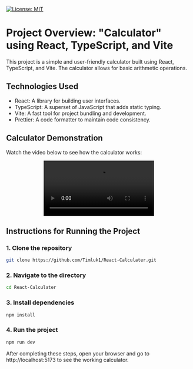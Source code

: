 [![License: MIT](https://img.shields.io/badge/License-MIT-blue.svg)](https://opensource.org/licenses/MIT)
# Project Overview: "Calculator" using React, TypeScript, and Vite

This project is a simple and user-friendly calculator built using React, TypeScript, and Vite. The calculator allows for basic arithmetic operations.

## Technologies Used

- React: A library for building user interfaces.
- TypeScript: A superset of JavaScript that adds static typing.
- Vite: A fast tool for project bundling and development.
- Prettier: A code formatter to maintain code consistency.

## Calculator Demonstration

Watch the video below to see how the calculator works:

<p align="center">
  <video src="https://github.com/user-attachments/assets/4958d374-3399-4c11-ac54-807f4b0a567b" type="video/mp4" controls>
    Ваш браузер не поддерживает встроенные видео. <a href="https://github.com/user-attachments/assets/251fef7d-b081-4051-8e73-6ff0242b3da2">Скачайте видео</a>.
  </video>
</p>

## Instructions for Running the Project

### 1. Clone the repository

```bash
git clone https://github.com/Timluk1/React-Calculater.git
```

### 2. Navigate to the directory

```bash
cd React-Calculater
```

### 3. Install dependencies

```bash
npm install
```

### 4. Run the project

```bash
npm run dev
```

After completing these steps, open your browser and go to http://localhost:5173 to see the working calculator.

